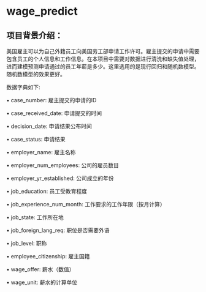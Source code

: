 # wage_predict

## 项目背景介绍：

美国雇主可以为自己外籍员工向美国劳工部申请工作许可。雇主提交的申请中需要包含员工的个人信息和工作信息。在本项目中需要对数据进行清洗和缺失值处理，进而建模预测申请通过的员工年薪是多少。这里选用的是现行回归和随机数模型。随机数模型的效果更好。

数据字典如下:

• case_number: 雇主提交的申请的ID

• case_received_date: 申请提交的时间

• decision_date: 申请结果公布时间

• case_status: 申请结果

• employer_name: 雇主名称

• employer_num_employees: 公司的雇员数目

• employer_yr_established: 公司成立的年份

• job_education: 员工受教育程度

• job_experience_num_month: 工作要求的工作年限（按月计算）

• job_state: 工作所在地

• job_foreign_lang_req: 职位是否需要外语

• job_level: 职称

• employee_citizenship: 雇主国籍

• wage_offer: 薪水（数值）

• wage_unit: 薪水的计算单位
